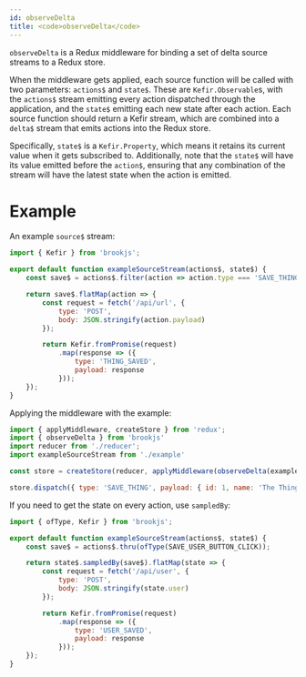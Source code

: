 ```yaml
---
id: observeDelta
title: <code>observeDelta</code>
---
```


`observeDelta` is a Redux middleware for binding a set of delta source streams to a Redux store.

When the middleware gets applied, each source function will be called with two parameters: `actions$` and `state$`. These are `Kefir.Observable`s, with the `actions$` stream emitting every action dispatched through the application, and the `state$` emitting each new state after each action. Each source function should return a Kefir stream, which are combined into a `delta$` stream that emits actions into the Redux store.

Specifically, `state$` is a `Kefir.Property`, which means it retains its current value when it gets subscribed to. Additionally, note that the `state$` will have its value emitted before the `action$`, ensuring that any combination of the stream will have the latest state when the action is emitted.

# Example

An example `source$` stream:

```js
import { Kefir } from 'brookjs';

export default function exampleSourceStream(actions$, state$) {
    const save$ = actions$.filter(action => action.type === 'SAVE_THING');

    return save$.flatMap(action => {
        const request = fetch('/api/url', {
            type: 'POST',
            body: JSON.stringify(action.payload)
        });

        return Kefir.fromPromise(request)
            .map(response => ({
                type: 'THING_SAVED',
                payload: response
            }));
    });
}
```

Applying the middleware with the example:

```js
import { applyMiddleware, createStore } from 'redux';
import { observeDelta } from 'brookjs'
import reducer from './reducer';
import exampleSourceStream from './example'

const store = createStore(reducer, applyMiddleware(observeDelta(exampleSourceStream)));

store.dispatch({ type: 'SAVE_THING', payload: { id: 1, name: 'The Thing to save' } });
```

If you need to get the state on every action, use `sampledBy`:

```js
import { ofType, Kefir } from 'brookjs';

export default function exampleSourceStream(actions$, state$) {
    const save$ = actions$.thru(ofType(SAVE_USER_BUTTON_CLICK));

    return state$.sampledBy(save$).flatMap(state => {
        const request = fetch('/api/user', {
            type: 'POST',
            body: JSON.stringify(state.user)
        });

        return Kefir.fromPromise(request)
            .map(response => ({
                type: 'USER_SAVED',
                payload: response
            }));
    });
}
```
